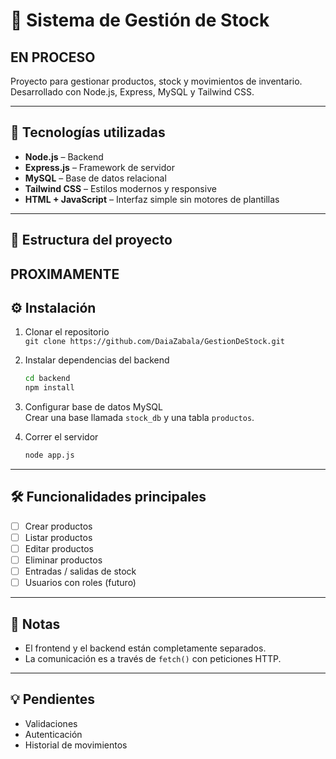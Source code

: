 
# 🧾 Sistema de Gestión de Stock 
## EN PROCESO

Proyecto para gestionar productos, stock y movimientos de inventario.  
Desarrollado con Node.js, Express, MySQL y Tailwind CSS.

---

## 🚀 Tecnologías utilizadas

- **Node.js** – Backend
- **Express.js** – Framework de servidor
- **MySQL** – Base de datos relacional
- **Tailwind CSS** – Estilos modernos y responsive
- **HTML + JavaScript** – Interfaz simple sin motores de plantillas

---

## 📁 Estructura del proyecto
## PROXIMAMENTE
<!-- Esto es un comentario que no se ve al mostrar el README 

```
/stock-app
│
├── /backend
│   ├── /routes
│   ├── /controllers
│   ├── /models
│   └── app.js
│
├── /frontend
│   ├── index.html
│   ├── main.js
│   └── estilos.css
```
-->
## ⚙️ Instalación

1. Clonar el repositorio  
    `git clone https://github.com/DaiaZabala/GestionDeStock.git`

2. Instalar dependencias del backend  
   ```bash
   cd backend
   npm install
   ```

3. Configurar base de datos MySQL  
   Crear una base llamada `stock_db` y una tabla `productos`.

4. Correr el servidor  
   ```bash
   node app.js
   ```

---

## 🛠 Funcionalidades principales

- [ ] Crear productos
- [ ] Listar productos
- [ ] Editar productos
- [ ] Eliminar productos
- [ ] Entradas / salidas de stock
- [ ] Usuarios con roles (futuro)

---

## 📌 Notas

- El frontend y el backend están completamente separados.
- La comunicación es a través de `fetch()` con peticiones HTTP.

---

## 💡 Pendientes

- Validaciones
- Autenticación
- Historial de movimientos
